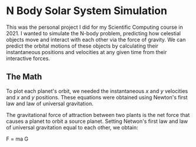 # N Body Solar System Simulation

This was the personal project I did for my Scientific Computing course in 2021. I wanted to simulate the N-body problem, predicting how celestial objects move and interact with each other via the force of gravity. We can predict the orbital motions of these objects by calculating their instantaneous positions and velocities at any given time from their interactive forces. 

## The Math 

To plot each planet's orbit, we needed the instantaneous $x$ and $y$ velocities and $x$ and $y$ positions. These equations were obtained using Newton's first law and law of universal gravitation.  

The gravitational force of attraction between two plants is the net force that causes a planet to orbit a source planet. Setting Netwon's first law and law of universal gravitation equal to each other, we obtain:

  F = ma 
  G

